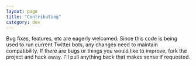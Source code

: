 ```yaml
---
layout: page
title: "Contributing"
category: dev
---
```


Bug fixes, features, etc are eagerly welcomed. Since this code is
being used to run current Twitter bots, any changes need to maintain
compatibility. If there are bugs or things you would like to improve,
fork the project and hack away. I'll pull anything back that makes
sense if requested.



